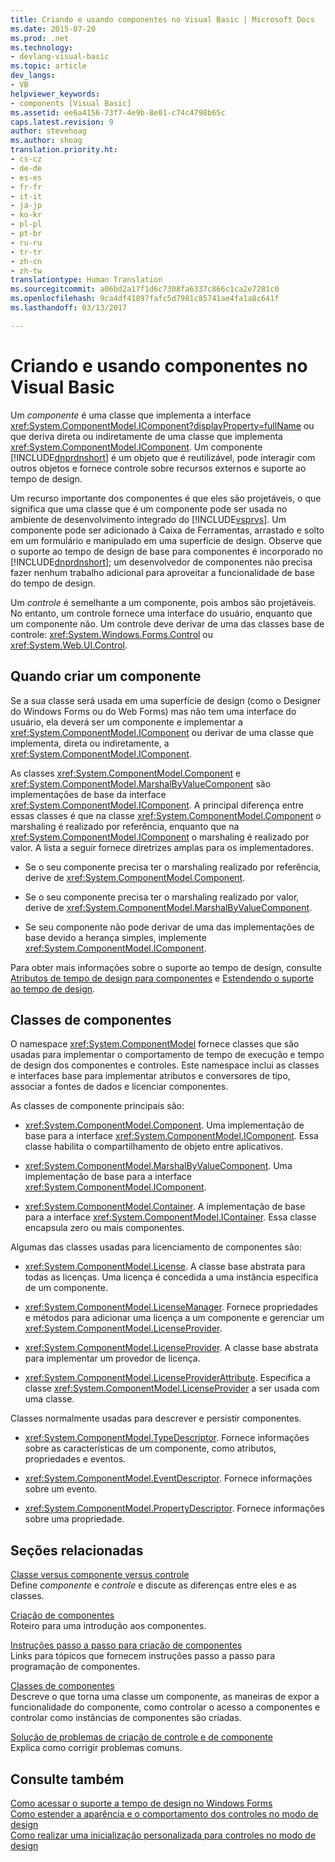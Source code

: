 ```yaml
---
title: Criando e usando componentes no Visual Basic | Microsoft Docs
ms.date: 2015-07-20
ms.prod: .net
ms.technology:
- devlang-visual-basic
ms.topic: article
dev_langs:
- VB
helpviewer_keywords:
- components [Visual Basic]
ms.assetid: ee6a4156-73f7-4e9b-8e01-c74c4798b65c
caps.latest.revision: 9
author: stevehoag
ms.author: shoag
translation.priority.ht:
- cs-cz
- de-de
- es-es
- fr-fr
- it-it
- ja-jp
- ko-kr
- pl-pl
- pt-br
- ru-ru
- tr-tr
- zh-cn
- zh-tw
translationtype: Human Translation
ms.sourcegitcommit: a06bd2a17f1d6c7308fa6337c866c1ca2e7281c0
ms.openlocfilehash: 9ca4df41897fafc5d7981c85741ae4fa1a8c641f
ms.lasthandoff: 03/13/2017

---
```

# <a name="creating-and-using-components-in-visual-basic"></a>Criando e usando componentes no Visual Basic
Um *componente* é uma classe que implementa a interface <xref:System.ComponentModel.IComponent?displayProperty=fullName> ou que deriva direta ou indiretamente de uma classe que implementa <xref:System.ComponentModel.IComponent>. Um componente [!INCLUDE[dnprdnshort](../../csharp/getting-started/includes/dnprdnshort_md.md)] é um objeto que é reutilizável, pode interagir com outros objetos e fornece controle sobre recursos externos e suporte ao tempo de design.  
  
 Um recurso importante dos componentes é que eles são projetáveis, o que significa que uma classe que é um componente pode ser usada no ambiente de desenvolvimento integrado do [!INCLUDE[vsprvs](../../csharp/includes/vsprvs_md.md)]. Um componente pode ser adicionado à Caixa de Ferramentas, arrastado e solto em um formulário e manipulado em uma superfície de design. Observe que o suporte ao tempo de design de base para componentes é incorporado no [!INCLUDE[dnprdnshort](../../csharp/getting-started/includes/dnprdnshort_md.md)]; um desenvolvedor de componentes não precisa fazer nenhum trabalho adicional para aproveitar a funcionalidade de base do tempo de design.  
  
 Um *controle* é semelhante a um componente, pois ambos são projetáveis. No entanto, um controle fornece uma interface do usuário, enquanto que um componente não. Um controle deve derivar de uma das classes base de controle: <xref:System.Windows.Forms.Control> ou <xref:System.Web.UI.Control>.  
  
## <a name="when-to-create-a-component"></a>Quando criar um componente  
 Se a sua classe será usada em uma superfície de design (como o Designer do Windows Forms ou do Web Forms) mas não tem uma interface do usuário, ela deverá ser um componente e implementar a <xref:System.ComponentModel.IComponent> ou derivar de uma classe que implementa, direta ou indiretamente, a <xref:System.ComponentModel.IComponent>.  
  
 As classes <xref:System.ComponentModel.Component> e <xref:System.ComponentModel.MarshalByValueComponent> são implementações de base da interface <xref:System.ComponentModel.IComponent>. A principal diferença entre essas classes é que na classe <xref:System.ComponentModel.Component> o marshaling é realizado por referência, enquanto que na <xref:System.ComponentModel.IComponent> o marshaling é realizado por valor. A lista a seguir fornece diretrizes amplas para os implementadores.  
  
-   Se o seu componente precisa ter o marshaling realizado por referência, derive de <xref:System.ComponentModel.Component>.  
  
-   Se o seu componente precisa ter o marshaling realizado por valor, derive de <xref:System.ComponentModel.MarshalByValueComponent>.  
  
-   Se seu componente não pode derivar de uma das implementações de base devido a herança simples, implemente <xref:System.ComponentModel.IComponent>.  
  
 Para obter mais informações sobre o suporte ao tempo de design, consulte [Atributos de tempo de design para componentes](http://msdn.microsoft.com/library/12050fe3-9327-4509-9e21-4ee2494b95c3) e [Estendendo o suporte ao tempo de design](http://msdn.microsoft.com/library/d6ac8a6a-42fd-4bc8-bf33-b212811297e2).  
  
## <a name="component-classes"></a>Classes de componentes  
 O namespace <xref:System.ComponentModel> fornece classes que são usadas para implementar o comportamento de tempo de execução e tempo de design dos componentes e controles. Este namespace inclui as classes e interfaces base para implementar atributos e conversores de tipo, associar a fontes de dados e licenciar componentes.  
  
 As classes de componente principais são:  
  
-   <xref:System.ComponentModel.Component>. Uma implementação de base para a interface <xref:System.ComponentModel.IComponent>. Essa classe habilita o compartilhamento de objeto entre aplicativos.  
  
-   <xref:System.ComponentModel.MarshalByValueComponent>. Uma implementação de base para a interface <xref:System.ComponentModel.IComponent>.  
  
-   <xref:System.ComponentModel.Container>. A implementação de base para a interface <xref:System.ComponentModel.IContainer>. Essa classe encapsula zero ou mais componentes.  
  
 Algumas das classes usadas para licenciamento de componentes são:  
  
-   <xref:System.ComponentModel.License>. A classe base abstrata para todas as licenças. Uma licença é concedida a uma instância específica de um componente.  
  
-   <xref:System.ComponentModel.LicenseManager>. Fornece propriedades e métodos para adicionar uma licença a um componente e gerenciar um <xref:System.ComponentModel.LicenseProvider>.  
  
-   <xref:System.ComponentModel.LicenseProvider>. A classe base abstrata para implementar um provedor de licença.  
  
-   <xref:System.ComponentModel.LicenseProviderAttribute>. Especifica a classe <xref:System.ComponentModel.LicenseProvider> a ser usada com uma classe.  
  
 Classes normalmente usadas para descrever e persistir componentes.  
  
-   <xref:System.ComponentModel.TypeDescriptor>. Fornece informações sobre as características de um componente, como atributos, propriedades e eventos.  
  
-   <xref:System.ComponentModel.EventDescriptor>. Fornece informações sobre um evento.  
  
-   <xref:System.ComponentModel.PropertyDescriptor>. Fornece informações sobre uma propriedade.  
  
## <a name="related-sections"></a>Seções relacionadas  
 [Classe versus componente versus controle](http://msdn.microsoft.com/library/db8b842e-44d9-40cc-a0f8-70fd189632c3)  
 Define *componente* e *controle* e discute as diferenças entre eles e as classes.  
  
 [Criação de componentes](http://msdn.microsoft.com/library/4a5a5e49-0378-4a31-83bc-24da0f1a727d)  
 Roteiro para uma introdução aos componentes.  
  
 [Instruções passo a passo para criação de componentes](http://msdn.microsoft.com/library/c414cca9-2489-4208-8b38-954586d91c13)  
 Links para tópicos que fornecem instruções passo a passo para programação de componentes.  
  
 [Classes de componentes](http://msdn.microsoft.com/library/ce2e5647-e673-4c2b-8125-ffebbd9d71bc)  
 Descreve o que torna uma classe um componente, as maneiras de expor a funcionalidade do componente, como controlar o acesso a componentes e controlar como instâncias de componentes são criadas.  
  
 [Solução de problemas de criação de controle e de componente](http://msdn.microsoft.com/library/e9c8c099-2271-4737-882f-50f336c7a55e)  
 Explica como corrigir problemas comuns.  
  
## <a name="see-also"></a>Consulte também  
 [Como acessar o suporte a tempo de design no Windows Forms](http://msdn.microsoft.com/library/a84f8579-1f47-41b9-ba37-69030b0aff09)   
 [Como estender a aparência e o comportamento dos controles no modo de design](http://msdn.microsoft.com/library/68f85054-2253-47f5-a4f2-3f1ac8c9f27b)   
 [Como realizar uma inicialização personalizada para controles no modo de design](http://msdn.microsoft.com/library/914eaa03-092f-4556-9160-b8a2a40641d9)
